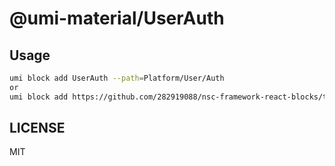 # @umi-material/UserAuth


## Usage

```sh
umi block add UserAuth --path=Platform/User/Auth
or
umi block add https://github.com/282919088/nsc-framework-react-blocks/tree/master/UserAuth --path=Platform/User/Auth
```

## LICENSE

MIT
